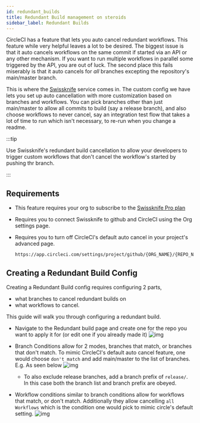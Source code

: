 ```yaml
---
id: redundant_builds
title: Redundant Build management on steroids
sidebar_label: Redundant Builds
---
```


CircleCI has a feature that lets you auto cancel redundant workflows. This feature while very helpful
leaves a lot to be desired. The biggest issue is that it auto cancels workflows on the same commit if
started via an API or any other mechanism. If you want to run multiple workflows in parallel some triggered
by the API, you are out of luck. The second place this fails miserably is that it auto cancels for _all_ branches
excepting the repository's main/master branch.

This is where the [Swissknife](https://beta.swissknife.dev) service comes in. The custom config we have lets you set up auto cancellation
with more customization based on branches and workflows. You can pick branches other than just main/master to allow
all commits to build (say a release branch), and also choose workflows to never cancel, say an integration test flow that
takes a lot of time to run which isn't necessary, to re-run when you change a readme.

:::tip

Use Swissknife's redundant build cancellation to allow your developers to trigger custom workflows that don't cancel the workflow's started by pushing thr branch.

:::

## Requirements

- This feature requires your org to subscribe to the [Swissknife Pro plan](https://beta.swissknife.dev)
- Requires you to connect Swissknife to github and CircleCI using the Org settings page.
- Requires you to turn off CircleCI's default auto cancel in your project's advanced page.

  ```
  https://app.circleci.com/settings/project/github/{ORG_NAME}/{REPO_NAME}/advanced
  ```

## Creating a Redundant Build Config

Creating a Redundant Build config requires configuring 2 parts,

- what branches to cancel redundant builds on
- what workflows to cancel.

This guide will walk you through configuring a redundant build.

- Navigate to the Redundant build page and create one for the repo you want to apply it for (or edit one if you already made it)
  ![img](/img/rb/rb_home.png)

- Branch Conditions allow for 2 modes, branches that match, or branches that don't match. To mimic CircleCI's default auto cancel feature, one would choose `don't match` and add main/master to the list of branches. E.g. As seen below
  ![img](/img/rb/dont_match_master.png)

  - To also exclude release branches, add a branch prefix of `release/`. In this case both the branch list and branch prefix are obeyed.

- Workflow conditions similar to branch conditions allow for workflows that match, or don't match. Additionally they allow cancelling `all Workflows` which is the condition one would pick to mimic circle's default setting.
  ![img](/img/rb/workflows_match.png)
